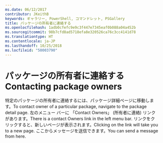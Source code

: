 ```yaml
---
ms.date: 06/12/2017
contributor: JKeithB
keywords: ギャラリー, PowerShell, コマンドレット, PSGallery
title: パッケージの所有者に連絡する
ms.openlocfilehash: 1adb0cfefc9e9c3f447e7345eaf0b088a04a452b
ms.sourcegitcommit: 98b7cfd8ad5718efa8e320526ca76c3cc4141d78
ms.translationtype: HT
ms.contentlocale: ja-JP
ms.lasthandoff: 10/25/2018
ms.locfileid: "50003790"
---
```

# <a name="contacting-package-owners"></a><span data-ttu-id="de578-103">パッケージの所有者に連絡する</span><span class="sxs-lookup"><span data-stu-id="de578-103">Contacting package owners</span></span>

<span data-ttu-id="de578-104">特定のパッケージの所有者に連絡するには、パッケージ詳細ページに移動します。</span><span class="sxs-lookup"><span data-stu-id="de578-104">To contact owner of a particular package, navigate to the package detail page.</span></span>
<span data-ttu-id="de578-105">左のメニュー バーに 「Contact Owners」 (所有者に連絡) リンクがあります。</span><span class="sxs-lookup"><span data-stu-id="de578-105">There is a contact Owners link in the left menu bar.</span></span>
<span data-ttu-id="de578-106">リンクをクリックすると、新しいページが表示されます。</span><span class="sxs-lookup"><span data-stu-id="de578-106">Clicking on the link will take you to a new page.</span></span>
<span data-ttu-id="de578-107">ここからメッセージを送信できます。</span><span class="sxs-lookup"><span data-stu-id="de578-107">You can send a message from here.</span></span>

